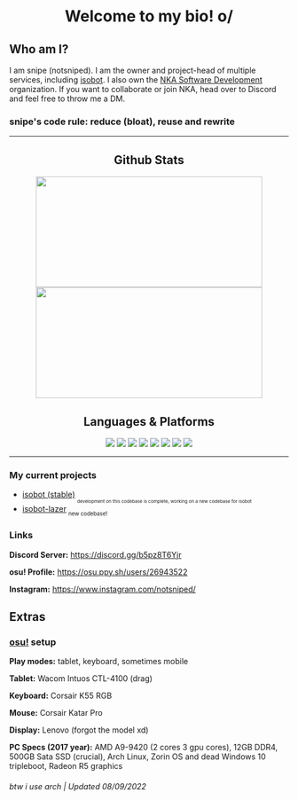 <h1 align='center'>Welcome to my bio! o/</h1>

## Who am I?
I am snipe (notsniped). I am the owner and project-head of multiple services, including [isobot](https://github.com/PyBotDevs/isobot-lazer). I also own the [NKA Software Development](https://github.com/PyBotDevs) organization.
If you want to collaborate or join NKA, head over to Discord and feel free to throw me a DM.
<h3>snipe's code rule: reduce (bloat), reuse and rewrite</h3>

<hr>
 <center>
  <h2 align="center">Github Stats</h2>
  <img align="center" width="90%" height="200" src="https://github-readme-stats.vercel.app/api?username=notsniped&show_icons=true&hide_border=false&line_height=20&title_color=336791&icon_color=1b93c9&show_owner=true&theme=dark"/>
  <img align="center" width="90%" height="200" src="https://github-readme-stats.vercel.app/api/top-langs/?username=notsniped&layout=compact&langs_count=6&theme=dark">
  <br>
  <h2 align="center">Languages & Platforms</h2>
  <img src="https://img.shields.io/badge/-Python-306998?style=flat-square&logo=Python&logoColor=white"/>
  <img src="https://img.shields.io/badge/-Firebase-F6820D?style=flat-square&logo=FireBase&logoColor=white"/>
  <img src="https://img.shields.io/badge/-Github-181717?style=flat-square&logo=GitHub&logoColor=white"/>
  <img src="https://img.shields.io/badge/-Git-F44D27?style=flat-square&logo=Git&logoColor=white"/>
  <img src="https://img.shields.io/badge/-HTML5-E34F26?style=flat-square&logo=HTML5&logoColor=white"/>
  <img src="https://img.shields.io/badge/-CSS3-1572B6?style=flat-square&logo=CSS3&logoColor=white"/>
  <img src="https://img.shields.io/badge/-JavaScript-f7df1e?style=flat-square&logo=JavaScript&logoColor=black"/>
  <img src="https://img.shields.io/badge/-Arch-1793D1?style=flat-square&logo=ArchLinux&logoColor=white"/>
 </center>
<hr>

### My current projects
- [isobot (stable)](https://github.com/PyBotDevs/isobot-python) <sub><sub><sub>development on this codebase is complete, working on a new codebase for isobot</sub></sub></sub>
- [isobot-lazer](https://github.com/notsniped/isobot-lazer) <sub><sub>new codebase!</sub></sub>

### Links
<b>Discord Server:</b> https://discord.gg/b5pz8T6Yjr

<b>osu! Profile:</b> https://osu.ppy.sh/users/26943522

<b>Instagram:</b> https://www.instagram.com/notsniped/

## Extras
### [osu!](https://github.com/ppy/osu) setup
**Play modes:** tablet, keyboard, sometimes mobile

**Tablet:** Wacom Intuos CTL-4100 (drag)

**Keyboard:** Corsair K55 RGB

**Mouse:** Corsair Katar Pro

**Display:** Lenovo (forgot the model xd)

**PC Specs (2017 year):** AMD A9-9420 (2 cores 3 gpu cores), 12GB DDR4, 500GB Sata SSD (crucial), Arch Linux, Zorin OS and dead Windows 10 tripleboot, Radeon R5 graphics



<h6>btw i use arch | Updated 08/09/2022</h6>

<!---
notsniped/notsniped is a ✨ special ✨ repository because its `README.md` (this file) appears on your GitHub profile.
You can click the Preview link to take a look at your changes.
--->
